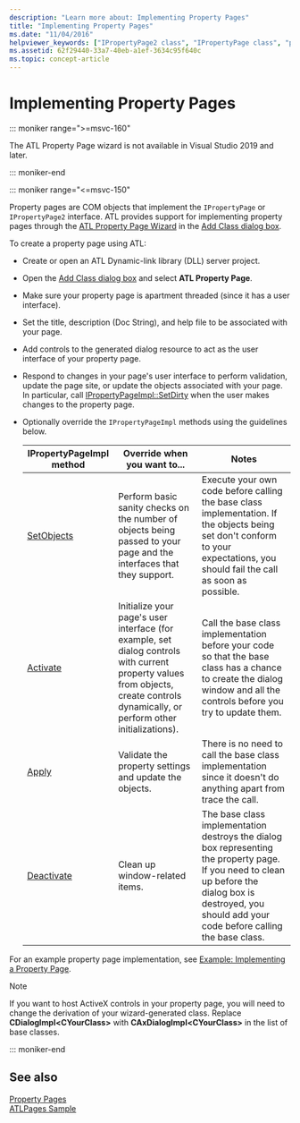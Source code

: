 ```yaml
---
description: "Learn more about: Implementing Property Pages"
title: "Implementing Property Pages"
ms.date: "11/04/2016"
helpviewer_keywords: ["IPropertyPage2 class", "IPropertyPage class", "property pages, implementing"]
ms.assetid: 62f29440-33a7-40eb-a1ef-3634c95f640c
ms.topic: concept-article
---
```

# Implementing Property Pages

::: moniker range=">=msvc-160"

The ATL Property Page wizard is not available in Visual Studio 2019 and later.

::: moniker-end

::: moniker range="<=msvc-150"

Property pages are COM objects that implement the `IPropertyPage` or `IPropertyPage2` interface. ATL provides support for implementing property pages through the [ATL Property Page Wizard](../atl/reference/atl-property-page-wizard.md) in the [Add Class dialog box](../ide/adding-a-class-visual-cpp.md#add-class-dialog-box).

To create a property page using ATL:

- Create or open an ATL Dynamic-link library (DLL) server project.

- Open the [Add Class dialog box](../ide/adding-a-class-visual-cpp.md#add-class-dialog-box) and select **ATL Property Page**.

- Make sure your property page is apartment threaded (since it has a user interface).

- Set the title, description (Doc String), and help file to be associated with your page.

- Add controls to the generated dialog resource to act as the user interface of your property page.

- Respond to changes in your page's user interface to perform validation, update the page site, or update the objects associated with your page. In particular, call [IPropertyPageImpl::SetDirty](../atl/reference/ipropertypageimpl-class.md#setdirty) when the user makes changes to the property page.

- Optionally override the `IPropertyPageImpl` methods using the guidelines below.

   |IPropertyPageImpl method|Override when you want to...|Notes|
   |------------------------------|----------------------------------|-----------|
   |[SetObjects](../atl/reference/ipropertypageimpl-class.md#setobjects)|Perform basic sanity checks on the number of objects being passed to your page and the interfaces that they support.|Execute your own code before calling the base class implementation. If the objects being set don't conform to your expectations, you should fail the call as soon as possible.|
   |[Activate](../atl/reference/ipropertypageimpl-class.md#activate)|Initialize your page's user interface (for example, set dialog controls with current property values from objects, create controls dynamically, or perform other initializations).|Call the base class implementation before your code so that the base class has a chance to create the dialog window and all the controls before you try to update them.|
   |[Apply](../atl/reference/ipropertypageimpl-class.md#apply)|Validate the property settings and update the objects.|There is no need to call the base class implementation since it doesn't do anything apart from trace the call.|
   |[Deactivate](../atl/reference/ipropertypageimpl-class.md#deactivate)|Clean up window-related items.|The base class implementation destroys the dialog box representing the property page. If you need to clean up before the dialog box is destroyed, you should add your code before calling the base class.|

For an example property page implementation, see [Example: Implementing a Property Page](../atl/example-implementing-a-property-page.md).

> [!NOTE]
> If you want to host ActiveX controls in your property page, you will need to change the derivation of your wizard-generated class. Replace **CDialogImpl\<CYourClass>** with **CAxDialogImpl\<CYourClass>** in the list of base classes.

::: moniker-end

## See also

[Property Pages](../atl/atl-com-property-pages.md)<br/>
[ATLPages Sample](../overview/visual-cpp-samples.md)
